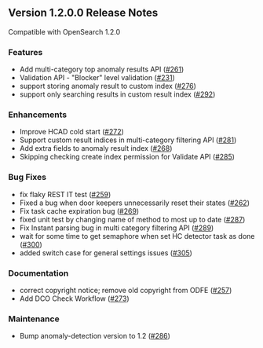 ## Version 1.2.0.0 Release Notes

Compatible with OpenSearch 1.2.0

### Features

- Add multi-category top anomaly results API ([#261](https://github.com/opensearch-project/anomaly-detection/pull/261))
- Validation API - "Blocker" level validation ([#231](https://github.com/opensearch-project/anomaly-detection/pull/231))
- support storing anomaly result to custom index ([#276](https://github.com/opensearch-project/anomaly-detection/pull/276))
- support only searching results in custom result index ([#292](https://github.com/opensearch-project/anomaly-detection/pull/292))

### Enhancements

- Improve HCAD cold start ([#272](https://github.com/opensearch-project/anomaly-detection/pull/272))
- Support custom result indices in multi-category filtering API ([#281](https://github.com/opensearch-project/anomaly-detection/pull/281))
- Add extra fields to anomaly result index ([#268](https://github.com/opensearch-project/anomaly-detection/pull/268))
- Skipping checking create index permission for Validate API ([#285](https://github.com/opensearch-project/anomaly-detection/pull/285))

### Bug Fixes

- fix flaky REST IT test ([#259](https://github.com/opensearch-project/anomaly-detection/pull/259))
- Fixed a bug when door keepers unnecessarily reset their states ([#262](https://github.com/opensearch-project/anomaly-detection/pull/262))
- Fix task cache expiration bug ([#269](https://github.com/opensearch-project/anomaly-detection/pull/269))
- fixed unit test by changing name of method to most up to date ([#287](https://github.com/opensearch-project/anomaly-detection/pull/287))
- Fix Instant parsing bug in multi category filtering API ([#289](https://github.com/opensearch-project/anomaly-detection/pull/289))
- wait for some time to get semaphore when set HC detector task as done ([#300](https://github.com/opensearch-project/anomaly-detection/pull/300))
- added switch case for general settings issues ([#305](https://github.com/opensearch-project/anomaly-detection/pull/305))

### Documentation

- correct copyright notice; remove old copyright from ODFE ([#257](https://github.com/opensearch-project/anomaly-detection/pull/257))
- Add DCO Check Workflow ([#273](https://github.com/opensearch-project/anomaly-detection/pull/273))

### Maintenance

- Bump anomaly-detection version to 1.2 ([#286](https://github.com/opensearch-project/anomaly-detection/pull/286))
